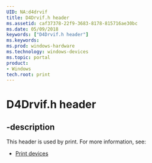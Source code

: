 ```yaml
---
UID: NA:d4drvif
title: D4Drvif.h header
ms.assetid: caf37378-22f9-3683-8178-815716ae30bc
ms.date: 05/09/2018
keywords: ["D4Drvif.h header"]
ms.keywords: 
ms.prod: windows-hardware
ms.technology: windows-devices
ms.topic: portal
product:
- Windows
tech.root: print
---
```


# D4Drvif.h header


## -description


This header is used by print. For more information, see:

- [Print devices](../_print/index.md)
